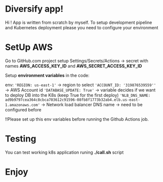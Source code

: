# Diversify app!

Hi ! App is written from scratch by myself. To setup development pipeline and Kubernetes deployment please you need to configure your environment

# SetUp AWS
Go to GitHub.com project setup Settings/Secrets/Actions -> secret with names **AWS_ACCESS_KEY_ID** and **AWS_SECRET_ACCESS_KEY_ID**

Setup **environment variables** in the code:

env:
`'REGION: us-east-1'` -> region to select
`'ACCOUNT_ID: '319876539559''` -> AWS Account id
`'DATABASE_UPDATE: True'` -> variable decides if we want to deploy DB into the K8s (keep True for the first deploy)
`'NLB_DNS_NAME: ad9b9797cea364c8cbca703612c91596-08fb8f1773b32ab4.elb.us-east-1.amazonaws.com'` -> Network load balancer DNS name -> need to be configured before

!!Please set up this env variables before running the Github Actions job.

# Testing

You can test working k8s application runing **./call.sh** script

# Enjoy
